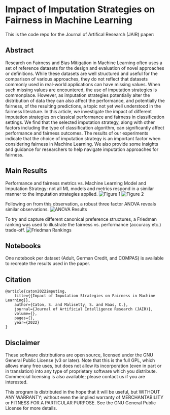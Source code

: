 # Impact of Imputation Strategies on Fairness in Machine Learning
This is the code repo for the Journal of Artifical Research (JAIR) paper: 

## Abstract
Research on Fairness and Bias Mitigation in Machine Learning often uses a set of reference datasets for the design and evaluation of novel approaches or definitions. While these datasets are well structured and useful for the comparison of various approaches, they do not reflect that datasets commonly used in real-world applications can have missing values. When such missing values are encountered, the use of imputation strategies is commonplace. However, as imputation strategies potentially alter the distribution of data they can also affect the performance, and potentially the fairness, of the resulting predictions, a topic not yet well understood in the fairness literature. In this article, we investigate the impact of different imputation strategies on classical performance and fairness in classification settings. We find that the selected imputation strategy, along with other factors including the type of classification algorithm, can significantly affect performance and fairness outcomes. The results of our experiments indicate that the choice of imputation strategy is an important factor when considering fairness in Machine Learning. We also provide some insights and guidance for researchers to help navigate imputation approaches for fairness.

## Main Results

Performance and fairness metrics vs. Machine Learning Model and Imputation Strategy: not all ML models and metrics respond in a similar manner to the imputation strategies applied.
![Figure 1](../assets/ImputationPerformanceByMetric.png?raw=true)
![Figure 2](../assets/ImputationFairnessByMetric.png?raw=true)

Following on from this observation, a robust three factor ANOVA reveals similar observations.
![ANOVA Results](../assets/ANOVA.png?raw=true)

To try and capture different canonical preference structures, a Friedman ranking was used to illustrate the fairness vs. performance (accuracy etc.) trade-off.
![Friedman Rankings](../assets/rankings.png)

## Notebooks

One notebook per dataset (Adult, German Credit, and COMPAS) is available to recreate the results used in the paper. 

## Citation
```
@article{caton2022imputing,
	title={{Impact of Imputation Strategies on Fairness in Machine Learning}},
	author={Caton, S. and Malisetty, S. and Haas, C.},
	journal={Journal of Artificial Intelligence Research (JAIR)},
	volume={},
	pages={},
	year={2022}
}
```

## Disclaimer

These software distributions are open source, licensed under the GNU General Public License (v3 or later). Note that this is the full GPL, which allows many free uses, but does not allow its incorporation (even in part or in translation) into any type of proprietary software which you distribute. Commercial licensing is also available; please contact us if you are interested.

This program is distributed in the hope that it will be useful, but WITHOUT ANY WARRANTY; without even the implied warranty of MERCHANTABILITY or FITNESS FOR A PARTICULAR PURPOSE. See the GNU General Public License for more details.


